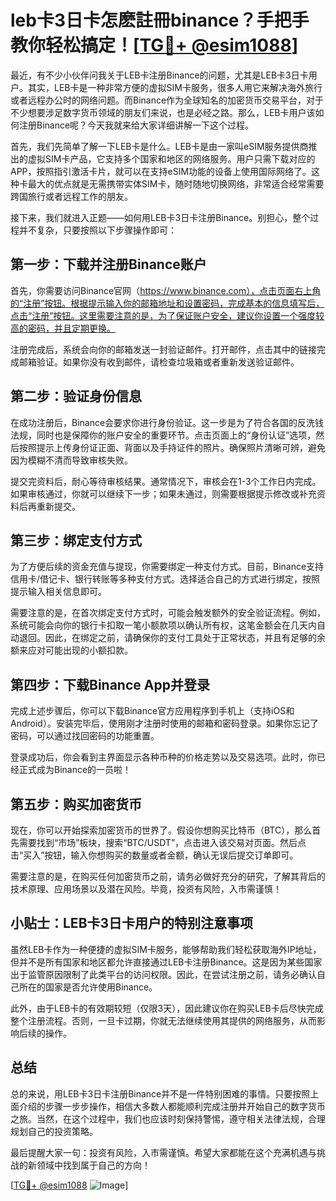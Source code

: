 # leb卡3日卡怎麽註冊binance？手把手教你轻松搞定！[[TG💪+ @esim1088](https://t.me/s/esim1088)]

最近，有不少小伙伴问我关于LEB卡注册Binance的问题，尤其是LEB卡3日卡用户。其实，LEB卡是一种非常方便的虚拟SIM卡服务，很多人用它来解决海外旅行或者远程办公时的网络问题。而Binance作为全球知名的加密货币交易平台，对于不少想要涉足数字货币领域的朋友们来说，也是必经之路。那么，LEB卡用户该如何注册Binance呢？今天我就来给大家详细讲解一下这个过程。

首先，我们先简单了解一下LEB卡是什么。LEB卡是由一家叫eSIM服务提供商推出的虚拟SIM卡产品，它支持多个国家和地区的网络服务。用户只需下载对应的APP，按照指引激活卡片，就可以在支持eSIM功能的设备上使用国际网络了。这种卡最大的优点就是无需携带实体SIM卡，随时随地切换网络，非常适合经常需要跨国旅行或者远程工作的朋友。

接下来，我们就进入正题——如何用LEB卡3日卡注册Binance。别担心，整个过程并不复杂，只要按照以下步骤操作即可：

## 第一步：下载并注册Binance账户

首先，你需要访问Binance官网（https://www.binance.com），点击页面右上角的“注册”按钮。根据提示输入你的邮箱地址和设置密码，完成基本的信息填写后，点击“注册”按钮。这里需要注意的是，为了保证账户安全，建议你设置一个强度较高的密码，并且定期更换。

注册完成后，系统会向你的邮箱发送一封验证邮件。打开邮件，点击其中的链接完成邮箱验证。如果你没有收到邮件，请检查垃圾箱或者重新发送验证邮件。

## 第二步：验证身份信息

在成功注册后，Binance会要求你进行身份验证。这一步是为了符合各国的反洗钱法规，同时也是保障你的账户安全的重要环节。点击页面上的“身份认证”选项，然后按照提示上传身份证正面、背面以及手持证件的照片。确保照片清晰可辨，避免因为模糊不清而导致审核失败。

提交完资料后，耐心等待审核结果。通常情况下，审核会在1-3个工作日内完成。如果审核通过，你就可以继续下一步；如果未通过，则需要根据提示修改或补充资料后再重新提交。

## 第三步：绑定支付方式

为了方便后续的资金充值与提现，你需要绑定一种支付方式。目前，Binance支持信用卡/借记卡、银行转账等多种支付方式。选择适合自己的方式进行绑定，按照提示输入相关信息即可。

需要注意的是，在首次绑定支付方式时，可能会触发额外的安全验证流程。例如，系统可能会向你的银行卡扣取一笔小额款项以确认所有权，这笔金额会在几天内自动退回。因此，在绑定之前，请确保你的支付工具处于正常状态，并且有足够的余额来应对可能出现的小额扣款。

## 第四步：下载Binance App并登录

完成上述步骤后，你可以下载Binance官方应用程序到手机上（支持iOS和Android）。安装完毕后，使用刚才注册时使用的邮箱和密码登录。如果你忘记了密码，可以通过找回密码的功能重置。

登录成功后，你会看到主界面显示各种币种的价格走势以及交易选项。此时，你已经正式成为Binance的一员啦！

## 第五步：购买加密货币

现在，你可以开始探索加密货币的世界了。假设你想购买比特币（BTC），那么首先需要找到“市场”板块，搜索“BTC/USDT”，点击进入该交易对页面。然后点击“买入”按钮，输入你想购买的数量或者金额，确认无误后提交订单即可。

需要注意的是，在购买任何加密货币之前，请务必做好充分的研究，了解其背后的技术原理、应用场景以及潜在风险。毕竟，投资有风险，入市需谨慎！

## 小贴士：LEB卡3日卡用户的特别注意事项

虽然LEB卡作为一种便捷的虚拟SIM卡服务，能够帮助我们轻松获取海外IP地址，但并不是所有国家和地区都允许直接通过LEB卡注册Binance。这是因为某些国家出于监管原因限制了此类平台的访问权限。因此，在尝试注册之前，请务必确认自己所在的国家是否允许使用Binance。

此外，由于LEB卡的有效期较短（仅限3天），因此建议你在购买LEB卡后尽快完成整个注册流程。否则，一旦卡过期，你就无法继续使用其提供的网络服务，从而影响后续的操作。

## 总结

总的来说，用LEB卡3日卡注册Binance并不是一件特别困难的事情。只要按照上面介绍的步骤一步步操作，相信大多数人都能顺利完成注册并开始自己的数字货币之旅。当然，在这个过程中，我们也应该时刻保持警惕，遵守相关法律法规，合理规划自己的投资策略。

最后提醒大家一句：投资有风险，入市需谨慎。希望大家都能在这个充满机遇与挑战的新领域中找到属于自己的方向！

[[TG💪+ @esim1088](https://t.me/s/esim1088) ![Image](https://i.postimg.cc/4NQfJmqS/Snipaste-2025-05-13-00-14-12.png)]